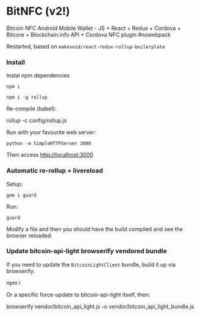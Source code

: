 # BitNFC (v2!)
Bitcoin NFC Android Mobile Wallet - JS + React + Redux + Cordova + Bitcore + Blockchain.info API + Cordova NFC plugin #nowebpack

Restarted, based on `makevoid/react-redux-rollup-boilerplate`

### Install

Instal npm dependencies

    npm i

    npm i -g rollup

Re-compile (babel):

   rollup -c config/rollup.js


Run with your favourite web server:

    python -m SimpleHTTPServer 3000

Then access <http://localhost:3000>

### Automatic re-rollup + livereload

Setup:

    gem i guard

Run:

    guard

Modify a file and then you should have the build compiled and see the browser reloaded.


### Update bitcoin-api-light browserify vendored bundle

If you need to update the `BitcoinLightClient` bundle, build it up via browserify:

   npm i

Or a specific force-update to bitcoin-api-light itself, then:

   browserify vendor/bitcoin_api_light.js -o vendor/bitcoin_api_light_bundle.js
